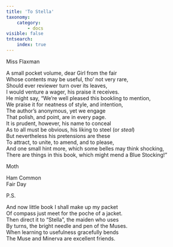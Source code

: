 ```yaml
---
title: 'To Stella'
taxonomy:
    category:
        - docs
visible: false
tntsearch:
    index: true
---
```


<div class="author">Miss Flaxman</div>

A small pocket volume, dear Girl from the fair  
Whose contents may be useful, tho’ not very rare,  
Should ever reviewer turn over its leaves,  
I would venture a wager, his praise it receives.  
He might say, “We’re well pleased this bookling to mention,  
We praise it for neatness of style, and intention,  
The author’s anonymous, yet we engage  
That polish, and point, are in every page.  
It is prudent, however, his name to conceal  
As to all must be obvious, his liking to steel  (or *steal*)  
But nevertheless his pretensions are these  
To attract, to unite, to amend, and to please,  
And one small hint more, which some belles may think shocking,  
There are things in this book, which might mend a Blue Stocking!”  

Moth

Ham Common  
Fair Day  


P.S.  

And now little book I shall make up my packet  
Of compass just meet for the poche of a jacket.  
Then direct it to “Stella”, the maiden who uses  
By turns, the bright needle and pen of the Muses.  
When learning to usefulness gracefully bends  
The Muse and Minerva are excellent friends.